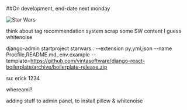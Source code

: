##On development, end-date next monday

![Star Wars](https://i.ytimg.com/vi/usO_6-RuCrg/maxresdefault.jpg)


think about tag recommendation system
scrap some SW content I guess
whitenoise

django-admin startproject starwars . --extension py,yml,json --name Procfile,README.md,.env.example --template=https://github.com/vintasoftware/django-react-boilerplate/archive/boilerplate-release.zip

su: erick 1234



whereami?

adding stuff to admin panel, to install pillow & whitenoise
